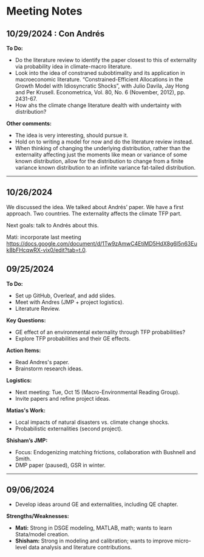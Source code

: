 # Meeting Notes 

## 10/29/2024 : Con Andrés

**To Do:**
- Do the literature review to identify the paper closest to this of externality via probability idea in climate-macro literature.
- Look into the idea of constraned subobtimality and its application in macroeconomic literature. 
“Constrained-Efficient Allocations in the Growth Model with Idiosyncratic Shocks”, with
Julio Davila, Jay Hong and Per Krusell. Econometrica, Vol. 80, No. 6 (November, 2012),
pp. 2431-67.
- How ahs the climate change literature dealth with undertainty with distribution?

**Other comments:**
- The idea is very interesting, should pursue it.
- Hold on to writing a model for now and do the literature review instead.
- When thinking of changing the underlying distribution, rather than the externality affecting just the moments like mean or variance of some known distribution, allow for the distribution to change from a finite variance known distribution to an infinite variance fat-tailed distribution.

---

## 10/26/2024

We discussed the idea. We talked about Andrés’ paper. We have a first approach. Two countries. The externality affects the climate TFP part.

Next goals: talk to Andrés about this.

Mati: incorporate last meeting https://docs.google.com/document/d/1Tw9zAmwC4EtiMD5HdX8g6I5n63Euk8bFHcqwRX-vix0/edit?tab=t.0.


## 09/25/2024

**To Do:**
- Set up GitHub, Overleaf, and add slides.
- Meet with Andres (JMP + project logistics).
- Literature Review.

**Key Questions:**
- GE effect of an environmental externality through TFP probabilities?
- Explore TFP probabilities and their GE effects.

**Action Items:**
- Read Andres's paper.
- Brainstorm research ideas.

**Logistics:**
- Next meeting: Tue, Oct 15 (Macro-Environmental Reading Group).
- Invite papers and refine project ideas.

**Matias's Work:**
- Local impacts of natural disasters vs. climate change shocks.
- Probabilistic externalities (second project).

**Shisham’s JMP:**
- Focus: Endogenizing matching frictions, collaboration with Bushnell and Smith.
- DMP paper (paused), GSR in winter.

---

## 09/06/2024
- Develop ideas around GE and externalities, including QE chapter.

**Strengths/Weaknesses:**
- **Mati:** Strong in DSGE modeling, MATLAB, math; wants to learn Stata/model creation.
- **Shisham:** Strong in modeling and calibration; wants to improve micro-level data analysis and literature contributions.

